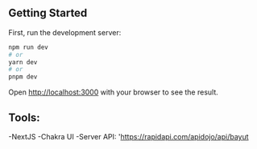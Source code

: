 ## Getting Started

First, run the development server:

```bash
npm run dev
# or
yarn dev
# or
pnpm dev
```

Open [http://localhost:3000](http://localhost:3000) with your browser to see the result.

## Tools:

-NextJS 
-Chakra UI
-Server API: 'https://rapidapi.com/apidojo/api/bayut
